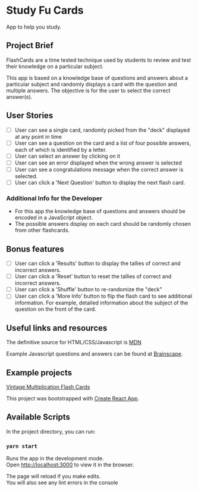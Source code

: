 # Study Fu Cards
App to help you study.

## Project Brief

FlashCards are a time tested technique used by students to review and test
their knowledge on a particular subject.

This app is based on a knowledge base of questions and answers about a
particular subject and randomly displays a card with the question and multiple
answers. The objective is for the user to select the correct answer(s).

## User Stories

-   [ ] User can see a single card, randomly picked from the "deck" displayed
        at any point in time
-   [ ] User can see a question on the card and a list of four possible answers,
        each of which is identified by a letter.
-   [ ] User can select an answer by clicking on it
-   [ ] User can see an error displayed when the wrong answer is selected
-   [ ] User can see a congratulations message when the correct answer is
        selected.
-   [ ] User can click a 'Next Question' button to display the next flash card.

### Additional Info for the Developer

-   For this app the knowledge base of questions and answers should be encoded in
    a JavaScript object.
-   The possible answers display on each card should be randomly chosen from
    other flashcards.

## Bonus features

-   [ ] User can click a 'Results' button to display the tallies of
        correct and incorrect answers.
-   [ ] User can click a 'Reset' button to reset the tallies of correct
        and incorrect answers.
-   [ ] User can click a 'Shuffle' button to re-randomize the "deck"
-   [ ] User can click a 'More Info' button to flip the flash card to see
        additional information. For example, detailed information about the subject
        of the question on the front of the card.

## Useful links and resources

The definitive source for HTML/CSS/Javascript is [MDN](https://developer.mozilla.org/en-US/)

Example Javascript questions and answers can be found at
[Brainscape](https://www.brainscape.com/subjects/javascript).

## Example projects

[Vintage Multiplication Flash Cards](https://codepen.io/NinoLopezTech/pen/vJBMpZ)

This project was bootstrapped with [Create React App](https://github.com/facebook/create-react-app).

## Available Scripts

In the project directory, you can run:

### `yarn start`

Runs the app in the development mode.<br />
Open [http://localhost:3000](http://localhost:3000) to view it in the browser.

The page will reload if you make edits.<br />
You will also see any lint errors in the console
